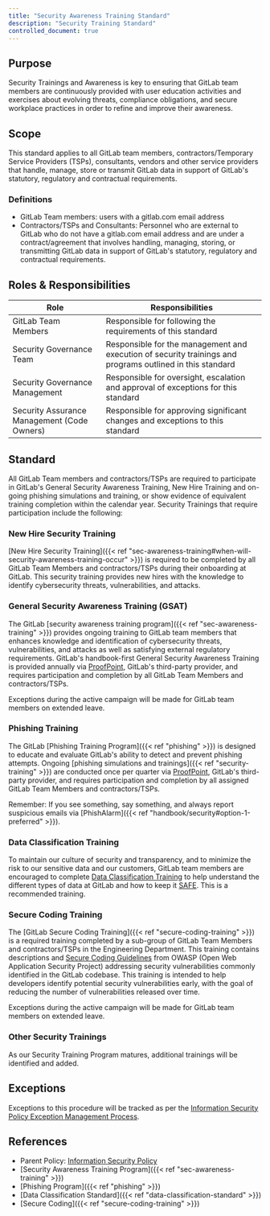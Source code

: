 ```yaml
---
title: "Security Awareness Training Standard"
description: "Security Training Standard"
controlled_document: true
---
```


## Purpose

Security Trainings and Awareness is key to ensuring that GitLab team members are continuously provided with user education activities and exercises about evolving threats, compliance obligations, and secure workplace practices in order to refine and improve their awareness.

## Scope

This standard applies to all GitLab team members, contractors/Temporary Service Providers (TSPs), consultants, vendors and other service providers that handle, manage, store or transmit GitLab data in support of GitLab's statutory, regulatory and contractual requirements.

### Definitions

- GitLab Team members: users with a gitlab.com email address
- Contractors/TSPs and Consultants: Personnel who are external to GitLab who do not have a gitlab.com email address and are under a contract/agreement that involves handling, managing, storing, or transmitting GitLab data in support of GitLab's statutory, regulatory and contractual requirements.

## Roles & Responsibilities

| Role | Responsibilities |
|------|----------|
| GitLab Team Members | Responsible for following the requirements of this standard |
| Security Governance Team | Responsible for the management and execution of security trainings and programs outlined in this standard |
| Security Governance Management | Responsible for oversight, escalation and approval of exceptions for this standard |
| Security Assurance Management (Code Owners) | Responsible for approving significant changes and exceptions to this standard |

## Standard

All GitLab Team members and contractors/TSPs are required to participate in GitLab's General Security Awareness Training, New Hire Training and on-going phishing simulations and training, or show evidence of equivalent training completion within the calendar year.  Security Trainings that require participation include the following:

### New Hire Security Training

[New Hire Security Training]({{< ref "sec-awareness-training#when-will-security-awareness-training-occur" >}}) is required to be completed by all GitLab Team Members and contractors/TSPs during their onboarding at GitLab. This security training provides new hires with the knowledge to identify cybersecurity threats, vulnerabilities, and attacks.

### General Security Awareness Training (GSAT)

The GitLab [security awareness training program]({{< ref "sec-awareness-training" >}}) provides ongoing training to GitLab team members that enhances knowledge and identification of cybersecurity threats, vulnerabilities, and attacks as well as satisfying external regulatory requirements. GitLab's handbook-first General Security Awareness Training is provided annually via [ProofPoint](https://gitlab.ws01-securityeducation.com/), GitLab's third-party provider, and requires participation and completion by all GitLab Team Members and contractors/TSPs.

Exceptions during the active campaign will be made for GitLab team members on extended leave.

### Phishing Training

The GitLab [Phishing Training Program]({{< ref "phishing" >}}) is designed to educate and evaluate GitLab's ability to detect and prevent phishing attempts.  Ongoing [phishing simulations and trainings]({{< ref "security-training" >}}) are conducted once per quarter via [ProofPoint](https://gitlab.ws01-securityeducation.com/), GitLab's third-party provider, and requires participation and completion by all assigned GitLab Team Members and contractors/TSPs.

Remember: If you see something, say something, and always report suspicious emails via [PhishAlarm]({{< ref "handbook/security#option-1-preferred" >}}).

### Data Classification Training

To maintain our culture of security and transparency, and to minimize the risk to our sensitive data and our customers, GitLab team members are encouraged to complete [Data Classification Training](https://levelup.gitlab.com/access/saml/login/internal-team-members?returnTo=https://levelup.gitlab.com/learn/course/gitlab-data-classification-training) to help understand the different types of data at GitLab and how to keep it [SAFE](/handbook/legal/safe-framework/). This is a recommended training.

### Secure Coding Training

The [GitLab Secure Coding Training]({{< ref "secure-coding-training" >}}) is a required training completed by a sub-group of GitLab Team Members and contractors/TSPs in the Engineering Department.  This training contains descriptions and [Secure Coding Guidelines](https://docs.gitlab.com/ee/development/secure_coding_guidelines.html) from OWASP (Open Web Application Security Project) addressing security vulnerabilities commonly identified in the GitLab codebase. This training is intended to help developers identify potential security vulnerabilities early, with the goal of reducing the number of vulnerabilities released over time.

Exceptions during the active campaign will be made for GitLab team members on extended leave.

### Other Security Trainings

As our Security Training Program matures, additional trainings will be identified and added.

## Exceptions

Exceptions to this procedure will be tracked as per the [Information Security Policy Exception Management Process](/handbook/security#information-security-policy-exception-management-process).

## References

- Parent Policy: [Information Security Policy](/handbook/security)
- [Security Awareness Training Program]({{< ref "sec-awareness-training" >}})
- [Phishing Program]({{< ref "phishing" >}})
- [Data Classification Standard]({{< ref "data-classification-standard" >}})
- [Secure Coding]({{< ref "secure-coding-training" >}})
